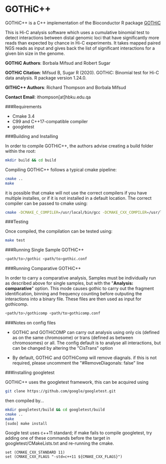 # GOTHiC++

GOTHiC++ is a C++ implementation of the Bioconductor R package [GOTHiC](https://doi.org/doi:10.18129/B9.bioc.GOTHiC "GOTHiC on Bioconductor")

This is Hi-C analysis software which uses a cumulative binomial test to detect interactions between distal genomic loci that have significantly more reads than expected by chance in Hi-C experiments. It takes mapped paired NGS reads as input and gives back the list of significant interactions for a given bin size in the genome.

**GOTHiC Authors**: Borbala Mifsud and Robert Sugar

**GOTHiC Citation**: Mifsud B, Sugar R (2020). GOTHiC: Binomial test for Hi-C data analysis. R package version 1.24.0.

**GITHiC++ Authors**: Richard Thompson and Borbala Mifsud

**Contact Email**: ithompson[at]hbku.edu.qa

###Requirements
+ Cmake 3.4
+ C99 and C++17-compatible compiler
+ googletest

###Building and Installing

In order to compile GOTHiC++, the authors advise creating a build folder within the root:

```bash
mkdir build && cd build
```

Compiling GOTHiC++ follows a typical cmake pipeline:

```bash
cmake ..
make
```

it is possible that cmake will not use the correct compilers if you have multiple installes, or if it is not installed in a default location. The correct compiler can be passed to cmake using:

```bash
cmake -DCMAKE_C_COMPILER=/usr/local/bin/gcc -DCMAKE_CXX_COMPILER=/usr/local/bin/g++ ..
```

###Testing

Once compiled, the compilation can be tested using:

```bash
make test
```

###Running Single Sample GOTHiC++

```bash
<path/to>/gothic <path/to>gothic.conf
```

###Running Comparative GOTHiC++ 

In order to carry a comparative analysis, Samples must be individually run as described above for single samples, but with the "**Analysis: comparative**" option. This mode causes gothic to carry out the fragment identification, binning and frequency counting before outputing the interactions into a binary file. These files are then used as input for gothicomp.

```bash
<path/to>/gothicomp <path/to>gothicomp.conf
```

###Notes on config files


+ GOTHiC and GOTHiCOMP can carry out analysis using only cis (defined as on the same chromosome) or trans (defined as between chromosomes) or all. The config default is to analyse all interactions, but can be changed by altering the "CisTrans" option

+ By default, GOTHiC and GOTHiComp will remove diagnals. if this is not required, please uncomment the "#RemoveDiagonals: false" line

###Installing googletest

GOTHiC++ uses the googletest framework, this can be acquired using

```bash
git clone https://github.com/google/googletest.git
```
then compiled by... 

```bash
mkdir googletest/build && cd googletest/build
cmake ..
make
[sudo] make install
```

Google test uses c++11 standard; if make fails to compile googletest, try adding one of these commands before the target in googletest/CMakeLists.txt and re-running the cmake.

```
set (CMAKE_CXX_STANDARD 11)
set (CMAKE_CXX_FLAGS "-std=c++11 ${CMAKE_CXX_FLAGS}")
```

 